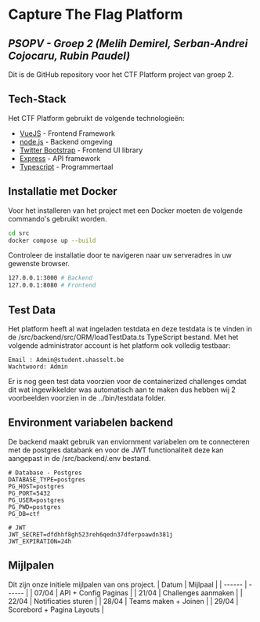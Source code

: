 # Capture The Flag Platform
## _PSOPV - Groep 2 (Melih Demirel, Serban-Andrei Cojocaru, Rubin Paudel)_
Dit is de GitHub repository voor het CTF Platform project van groep 2.

## Tech-Stack

Het CTF Platform gebruikt de volgende technologieën:
- [VueJS] - Frontend Framework
- [node.js] - Backend omgeving
- [Twitter Bootstrap] - Frontend UI library
- [Express] - API framework
- [Typescript] - Programmertaal

## Installatie met Docker

Voor het installeren van het project met een Docker moeten de volgende commando's gebruikt worden.
```sh
cd src
docker compose up --build
```
Controleer de installatie door te navigeren naar uw serveradres in uw gewenste browser.
```sh
127.0.0.1:3000 # Backend
127.0.0.1:8080 # Frontend
```

## Test Data
Het platform heeft al wat ingeladen testdata en deze testdata is te vinden in de /src/backend/src/ORM/loadTestData.ts TypeScript bestand. Met het volgende administrator account is het platform ook volledig testbaar:
```
Email : Admin@student.uhasselt.be
Wachtwoord: Admin
```
Er is nog geen test data voorzien voor de containerized challenges omdat dit wat ingewikkelder was automatisch aan te maken dus hebben wij 2 voorbeelden voorzien in de ../bin/testdata folder.

## Environment variabelen backend
De backend maakt gebruik van enviornment variabelen om te connecteren met de postgres databank en voor de JWT functionaliteit deze kan aangepast in de /src/backend/.env bestand.
```env
# Database - Postgres
DATABASE_TYPE=postgres
PG_HOST=postgres
PG_PORT=5432
PG_USER=postgres
PG_PWD=postgres
PG_DB=ctf

# JWT
JWT_SECRET=dfdhhf8gh523reh6qedn37dferpoawdn381j
JWT_EXPIRATION=24h
```

## Mijlpalen
Dit zijn onze initiele mijlpalen van ons project.
| Datum | Mijlpaal |
| ------ | ------ |
| 07/04 | API + Config Paginas |
| 21/04 | Challenges aanmaken |
| 22/04 | Notificaties sturen |
| 28/04 | Teams maken + Joinen |
| 29/04 | Scorebord + Pagina Layouts |


[//]: #
   [node.js]: <http://nodejs.org>
   [Twitter Bootstrap]: <http://twitter.github.com/bootstrap/>
   [express]: <http://expressjs.com>
   [VueJS]: <https://vuejs.org/>
   [TypeScript]: <https://www.typescriptlang.org/>
